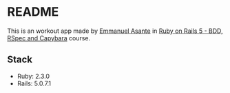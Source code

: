 # README

This is an workout app made by [Emmanuel Asante](https://github.com/easante) in [Ruby on Rails 5 - BDD, RSpec and Capybara](https://www.udemy.com/ruby-rails-5-bdd-rspec-capybara) course.

## Stack
* Ruby: 2.3.0
* Rails: 5.0.7.1
